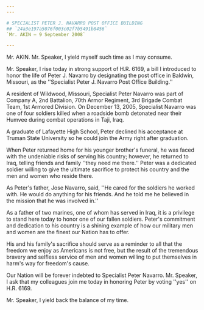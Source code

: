```yaml
---
---

# SPECIALIST PETER J. NAVARRO POST OFFICE BUILDING
## `24a3e197a5076f003c02f7b5491b8456`
`Mr. AKIN — 9 September 2008`

---
```



Mr. AKIN. Mr. Speaker, I yield myself such time as I may consume.

Mr. Speaker, I rise today in strong support of H.R. 6169, a bill I 
introduced to honor the life of Peter J. Navarro by designating the 
post office in Baldwin, Missouri, as the ''Specialist Peter J. Navarro 
Post Office Building.''

A resident of Wildwood, Missouri, Specialist Peter Navarro was part 
of Company A, 2nd Battalion, 70th Armor Regiment, 3rd Brigade Combat 
Team, 1st Armored Division. On December 13, 2005, Specialist Navarro 
was one of four soldiers killed when a roadside bomb detonated near 
their Humvee during combat operations in Taji, Iraq.

A graduate of Lafayette High School, Peter declined his acceptance at 
Truman State University so he could join the Army right after 
graduation.

When Peter returned home for his younger brother's funeral, he was 
faced with the undeniable risks of serving his country; however, he 
returned to Iraq, telling friends and family ''they need me there.'' 
Peter was a dedicated soldier willing to give the ultimate sacrifice to 
protect his country and the men and women who reside there.

As Peter's father, Jose Navarro, said, ''He cared for the soldiers he 
worked with. He would do anything for his friends. And he told me he 
believed in the mission that he was involved in.''

As a father of two marines, one of whom has served in Iraq, it is a 
privilege to stand here today to honor one of our fallen soldiers. 
Peter's commitment and dedication to his country is a shining example 
of how our military men and women are the finest our Nation has to 
offer.

His and his family's sacrifice should serve as a reminder to all that 
the freedom we enjoy as Americans is not free, but the result of the 
tremendous bravery and selfless service of men and women willing to put 
themselves in harm's way for freedom's cause.

Our Nation will be forever indebted to Specialist Peter Navarro. Mr. 
Speaker, I ask that my colleagues join me today in honoring Peter by 
voting ''yes'' on H.R. 6169.

Mr. Speaker, I yield back the balance of my time.